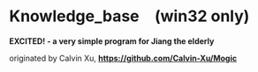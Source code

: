 # Knowledge_base　(win32 only)

**EXCITED! - a very simple program for Jiang the elderly**

originated by Calvin Xu, **https://github.com/Calvin-Xu/Mogic**

